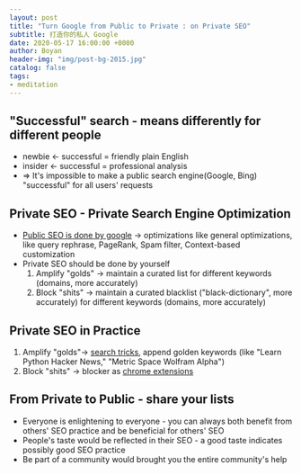 ```yaml
---
layout: post
title: "Turn Google from Public to Private : on Private SEO"
subtitle: 打造你的私人 Google
date: 2020-05-17 16:00:00 +0000
author: Boyan
header-img: "img/post-bg-2015.jpg"
catalog: false
tags:
- meditation
---
```


## "Successful" search - means differently for different people

- newbie ← successful = friendly plain English
- insider ←  successful = professional analysis
- ⇒ It's impossible to make a public search engine(Google, Bing) "successful" for all users' requests

## Private SEO - Private Search Engine Optimization

- [Public SEO is done by google](https://www.google.com/search/howsearchworks/algorithms/) → optimizations like general optimizations, like query rephrase, PageRank, Spam filter, Context-based customization
- Private SEO should be done by yourself
    1. Amplify "golds" → maintain a curated list for different keywords (domains, more accurately)
    2. Block "shits" → maintain a curated blacklist ("black-dictionary", more accurately) for different keywords (domains, more accurately)

## Private SEO in Practice

1. Amplify "golds"→ [search tricks](https://www.bespoke-digital.co.uk/guides/site-colon/), append golden keywords (like "Learn Python Hacker News," "Metric Space Wolfram Alpha")
2. Block "shits" →  blocker as [chrome extensions](https://chrome.google.com/webstore/detail/ublacklist/pncfbmialoiaghdehhbnbhkkgmjanfhe)

## From Private to Public - share your lists

- Everyone is enlightening to everyone - you can always both benefit from others' SEO practice and be beneficial for others' SEO
- People's taste would be reflected in their SEO - a good taste indicates possibly good SEO practice
- Be part of a community would brought you the entire community's help